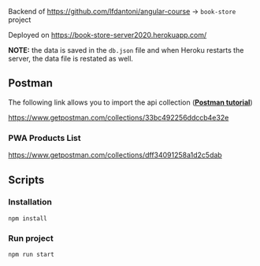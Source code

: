 Backend of https://github.com/lfdantoni/angular-course -> `book-store` project

Deployed on https://book-store-server2020.herokuapp.com/

**NOTE:** the data is saved in the `db.json` file and when Heroku restarts the server, the data file is restated as well.

## Postman

The following link allows you to import the api collection (<a href="https://learning.postman.com/docs/getting-started/importing-and-exporting-data" target="_blank"><b>Postman tutorial</b></a>)

https://www.getpostman.com/collections/33bc492256ddccb4e32e

### PWA Products List
https://www.getpostman.com/collections/dff34091258a1d2c5dab

## Scripts

### Installation
```
npm install
```

### Run project
```
npm run start
```